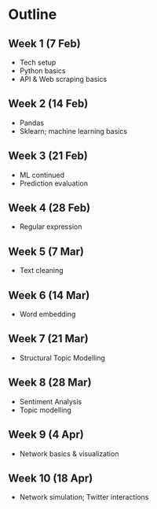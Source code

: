 # Outline

## Week 1 (7 Feb)
- Tech setup
- Python basics 
- API & Web scraping basics



## Week 2 (14 Feb)
- Pandas 
- Sklearn; machine learning basics


## Week 3 (21 Feb)
- ML continued
- Prediction evaluation


## Week 4 (28 Feb) 
- Regular expression 


## Week 5 (7 Mar) 
- Text cleaning


## Week 6 (14 Mar)
- Word embedding

## Week 7 (21 Mar)
- Structural Topic Modelling

## Week 8 (28 Mar)
- Sentiment Analysis
- Topic modelling

## Week 9 (4 Apr)
- Network basics & visualization 

## Week 10 (18 Apr)
- Network simulation; Twitter interactions





